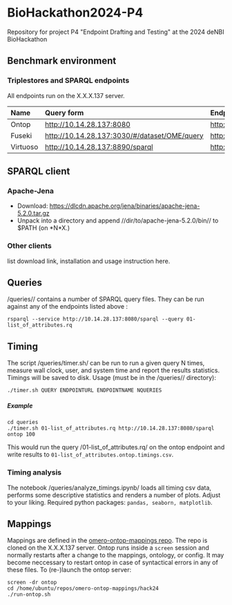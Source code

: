 # BioHackathon2024-P4
Repository for project P4 "Endpoint Drafting and Testing" at the 2024 deNBI BioHackathon

## Benchmark environment
### Triplestores and SPARQL endpoints
All endpoints run on the X.X.X.137 server.

| Name     | Query form                                   | Endpoint (http API)                 | Comments |
|:---------|:---------------------------------------------|:------------------------------------|:---------|
| Ontop    | http://10.14.28.137:8080                     | http://10.14.28.137:8080/sparql     |          |
| Fuseki   | http://10.14.28.137:3030/#/dataset/OME/query | http://10.14.28.137:3030/OME/sparql |          |
| Virtuoso | http://10.14.28.137:8890/sparql              | http://10.14.28.137:8890/sparql     |          |

## SPARQL client
### Apache-Jena 
- Download:  https://dlcdn.apache.org/jena/binaries/apache-jena-5.2.0.tar.gz
- Unpack into a directory and append /\/dir\/to\/apache-jena-5.2.0\/bin\// to $PATH (on \*N\*X.) 

### Other clients
list download link, installation and usage instruction here.

## Queries
/queries\// contains a number of SPARQL query files. They can be run against any of the endpoints listed above :
```
rsparql --service http://10.14.28.137:8080/sparql --query 01-list_of_attributes.rq
```

## Timing
The script /queries\/timer.sh/ can be run to run a given query N times, measure wall clock, user, and system time
and report the results statistics. Timings will be saved to disk.
Usage (must be in the /queries\// directory):
```
./timer.sh QUERY ENDPOINTURL ENDPOINTNAME NQUERIES
```

##### Example
```
cd queries
./timer.sh 01-list_of_attributes.rq http://10.14.28.137:8080/sparql ontop 100
```
This would run the query /01-list_of_attributes.rq/ 
on the ontop endpoint and write results to `01-list_of_attributes.ontop.timings.csv`.


### Timing analysis
The notebook /queries\/analyze_timings.ipynb/ loads all timing csv data, performs
some descriptive statistics and renders a number of plots. Adjust to your liking. Required python packages: `pandas, seaborn, matplotlib`.

## Mappings
Mappings are defined in the [omero-ontop-mappings repo](https://github.com/German-BioImaging/omero-ontop-mappings). The repo is cloned on the X.X.X.137 server. Ontop runs inside a `screen` session and normally restarts after a change to
the mappings, ontology, or config. It may become neccessary to restart ontop in case of syntactical errors in any of these files. To (re-)launch the ontop server:
```
screen -dr ontop
cd /home/ubuntu/repos/omero-ontop-mappings/hack24
./run-ontop.sh
```

